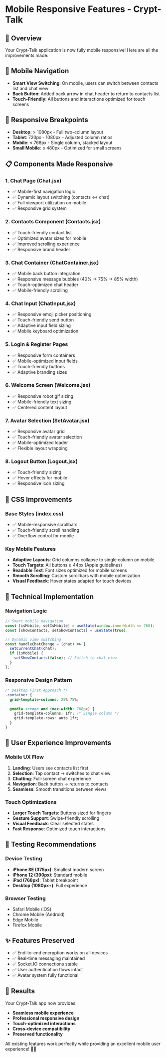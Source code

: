 # Mobile Responsive Features - Crypt-Talk

## 🎯 Overview
Your Crypt-Talk application is now fully mobile responsive! Here are all the improvements made:

## 📱 Mobile Navigation
- **Smart View Switching**: On mobile, users can switch between contacts list and chat view
- **Back Button**: Added back arrow in chat header to return to contacts list
- **Touch-Friendly**: All buttons and interactions optimized for touch screens

## 🎨 Responsive Breakpoints
- **Desktop**: > 1080px - Full two-column layout
- **Tablet**: 720px - 1080px - Adjusted column ratios
- **Mobile**: ≤ 768px - Single column, stacked layout
- **Small Mobile**: ≤ 480px - Optimized for small screens

## 📋 Components Made Responsive

### 1. **Chat Page (Chat.jsx)**
- ✅ Mobile-first navigation logic
- ✅ Dynamic layout switching (contacts ↔ chat)
- ✅ Full viewport utilization on mobile
- ✅ Responsive grid system

### 2. **Contacts Component (Contacts.jsx)**
- ✅ Touch-friendly contact list
- ✅ Optimized avatar sizes for mobile
- ✅ Improved scrolling experience
- ✅ Responsive brand header

### 3. **Chat Container (ChatContainer.jsx)**
- ✅ Mobile back button integration
- ✅ Responsive message bubbles (40% → 75% → 85% width)
- ✅ Touch-optimized chat header
- ✅ Mobile-friendly scrolling

### 4. **Chat Input (ChatInput.jsx)**
- ✅ Responsive emoji picker positioning
- ✅ Touch-friendly send button
- ✅ Adaptive input field sizing
- ✅ Mobile keyboard optimization

### 5. **Login & Register Pages**
- ✅ Responsive form containers
- ✅ Mobile-optimized input fields
- ✅ Touch-friendly buttons
- ✅ Adaptive branding sizes

### 6. **Welcome Screen (Welcome.jsx)**
- ✅ Responsive robot gif sizing
- ✅ Mobile-friendly text sizing
- ✅ Centered content layout

### 7. **Avatar Selection (SetAvatar.jsx)**
- ✅ Responsive avatar grid
- ✅ Touch-friendly avatar selection
- ✅ Mobile-optimized loader
- ✅ Flexible layout wrapping

### 8. **Logout Button (Logout.jsx)**
- ✅ Touch-friendly sizing
- ✅ Hover effects for mobile
- ✅ Responsive icon sizing

## 🎨 CSS Improvements

### Base Styles (index.css)
- ✅ Mobile-responsive scrollbars
- ✅ Touch-friendly scroll handling
- ✅ Overflow control for mobile

### Key Mobile Features
- **Adaptive Layouts**: Grid columns collapse to single column on mobile
- **Touch Targets**: All buttons ≥ 44px (Apple guidelines)
- **Readable Text**: Font sizes optimized for mobile screens
- **Smooth Scrolling**: Custom scrollbars with mobile optimization
- **Visual Feedback**: Hover states adapted for touch devices

## 🔧 Technical Implementation

### Navigation Logic
```javascript
// Smart mobile navigation
const [isMobile, setIsMobile] = useState(window.innerWidth <= 768);
const [showContacts, setShowContacts] = useState(true);

// Dynamic view switching
const handleChatChange = (chat) => {
  setCurrentChat(chat);
  if (isMobile) {
    setShowContacts(false); // Switch to chat view
  }
};
```

### Responsive Design Pattern
```css
/* Desktop First Approach */
.container {
  grid-template-columns: 25% 75%;
  
  @media screen and (max-width: 768px) {
    grid-template-columns: 1fr; /* Single column */
    grid-template-rows: auto 1fr;
  }
}
```

## 🚀 User Experience Improvements

### Mobile UX Flow
1. **Landing**: Users see contacts list first
2. **Selection**: Tap contact → switches to chat view  
3. **Chatting**: Full-screen chat experience
4. **Navigation**: Back button → returns to contacts
5. **Seamless**: Smooth transitions between views

### Touch Optimizations
- **Larger Touch Targets**: Buttons sized for fingers
- **Gesture Support**: Swipe-friendly scrolling
- **Visual Feedback**: Clear selected states
- **Fast Response**: Optimized touch interactions

## 📱 Testing Recommendations

### Device Testing
- **iPhone SE (375px)**: Smallest modern screen
- **iPhone 12 (390px)**: Standard mobile
- **iPad (768px)**: Tablet breakpoint
- **Desktop (1080px+)**: Full experience

### Browser Testing
- Safari Mobile (iOS)
- Chrome Mobile (Android)
- Edge Mobile
- Firefox Mobile

## ✨ Features Preserved
- ✅ End-to-end encryption works on all devices
- ✅ Real-time messaging maintained
- ✅ Socket.IO connections stable
- ✅ User authentication flows intact
- ✅ Avatar system fully functional

## 🎉 Results
Your Crypt-Talk app now provides:
- **Seamless mobile experience**
- **Professional responsive design**
- **Touch-optimized interactions**
- **Cross-device compatibility**
- **Preserved functionality**

All existing features work perfectly while providing an excellent mobile user experience! 📱✨